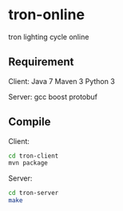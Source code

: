 tron-online
===========

tron lighting cycle online

Requirement
-----------
Client:
Java 7
Maven 3
Python 3

Server:
gcc
boost
protobuf

Compile
-------
Client:
```bash
cd tron-client
mvn package
```

Server:
```bash
cd tron-server
make
```